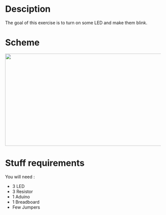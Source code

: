 # Desciption 

The goal of this exercise is to turn on some LED and make them blink.

# Scheme

<p align="center">
  <img width="800" height="300" src="https://github.com/Dexmos/Arduino-Workshop-I/blob/master/3-BlinkMultipleLED/Scheme/Scheme.jpg">
</p>

# Stuff requirements

You will need :
* 3 LED
* 3 Resistor
* 1 Aduino
* 1 Breadboard
* Few Jumpers
